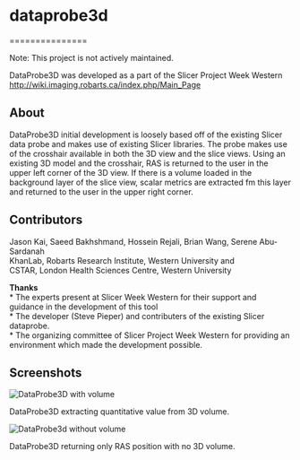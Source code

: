 # dataprobe3d
===============

Note: This project is not actively maintained.

DataProbe3D was developed as a part of the Slicer Project Week Western
<http://wiki.imaging.robarts.ca/index.php/Main_Page>

About
-----

DataProbe3D initial development is loosely based off of the existing Slicer data probe 
and makes use of existing Slicer libraries. The probe makes use of the crosshair available 
in both the 3D view and the slice views. Using an existing 3D model and the crosshair, RAS 
is returned to the user in the upper left corner of the 3D view. If there is a volume loaded 
in the background layer of the slice view, scalar metrics are extracted fm this layer and 
returned to the user in the upper right corner.

Contributors
-------------
Jason Kai, Saeed Bakhshmand, Hossein Rejali, Brian Wang, Serene Abu-Sardanah
<br>KhanLab, Robarts Research Institute, Western University and
<br>CSTAR, London Health Sciences Centre, Western University

  **Thanks**
    <br>* The experts present at Slicer Week Western for their support and guidance in the 
      development of this tool
    <br>* The developer (Steve Pieper) and contributers of the existing Slicer dataprobe.
    <br>* The organizing committee of Slicer Project Week Western for providing an environment which
      made the development possible.

Screenshots
------------
![DataProbe3D with volume](http://wiki.imaging.robarts.ca/images/thumb/9/97/DataProbe_wVolume.png/800px-DataProbe_wVolume.png)

DataProbe3D extracting quantitative value from 3D volume.

![DataProbe3d without volume](http://wiki.imaging.robarts.ca/images/thumb/9/91/DataProbe_noVolume.png/800px-DataProbe_noVolume.png)

DataProbe3D returning only RAS position with no 3D volume.
